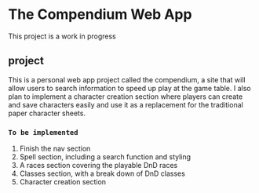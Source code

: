 # The Compendium Web App

This project is a work in progress

## project

This is a personal web app project called the compendium, 
a site that will allow users to search information to speed up
play at the game table. I also plan to implement a character 
creation section where players can create and save characters
easily and use it as a replacement for the traditional paper 
character sheets.

### `To be implemented`

1) Finish the nav section
2) Spell section, including a search function and styling
3) A races section covering the playable DnD races
4) Classes section, with a break down of DnD classes
5) Character creation section





